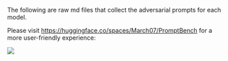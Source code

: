 The following are raw md files that collect the adversarial prompts for each model.

Please visit https://huggingface.co/spaces/March07/PromptBench for a more user-friendly experience:

![](https://wjdcloud.blob.core.windows.net/tools/fig-streamlit.png)
